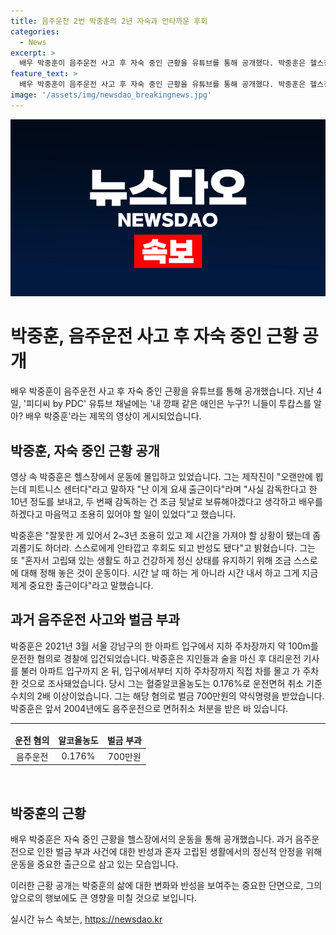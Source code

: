 ```yaml
---
title: 음주운전 2번 박중훈의 2년 자숙과 안타까운 후회
categories:
  - News
excerpt: >
  배우 박중훈이 음주운전 사고 후 자숙 중인 근황을 유튜브를 통해 공개했다. 박중훈은 헬스장에서 운동을 하며 자신의 심경을 털어놓았다. 2021년 음주운전으로 경찰에 입건되고 벌금 700만원을 받았던 그는 잘못한 것을 반성하고 조용한 시간을 가지고 있다며 고백했다. 이번 일을 통해 건강을 유지하고 자신을 돌아보는 시간을 가지고 있다는 그의 모습에 이목이 쏠리고 있다.
feature_text: >
  배우 박중훈이 음주운전 사고 후 자숙 중인 근황을 유튜브를 통해 공개했다. 박중훈은 헬스장에서 운동을 하며 자신의 심경을 털어놓았다. 2021년 음주운전으로 경찰에 입건되고 벌금 700만원을 받았던 그는 잘못한 것을 반성하고 조용한 시간을 가지고 있다며 고백했다. 이번 일을 통해 건강을 유지하고 자신을 돌아보는 시간을 가지고 있다는 그의 모습에 이목이 쏠리고 있다.
image: '/assets/img/newsdao_breakingnews.jpg'
---
```


<p><img src="/assets/img/newsdao_breakingnews.jpg" alt="ranknews 속보" /></p>

<h1>박중훈, 음주운전 사고 후 자숙 중인 근황 공개</h1>

<p data-ke-size="size16">배우 박중훈이 음주운전 사고 후 자숙 중인 근황을 유튜브를 통해 공개했습니다. 지난 4일, '피디씨 by PDC' 유튜브 채널에는 '내 깡패 같은 애인은 누구?! 니들이 투캅스를 알아? 배우 박중훈'라는 제목의 영상이 게시되었습니다.</p>

<h2 data-ke-size="size26">박중훈, 자숙 중인 근황 공개</h2>

<p data-ke-size="size16">영상 속 박중훈은 헬스장에서 운동에 몰입하고 있었습니다. 그는 제작진이 "오랜만에 뵙는데 피트니스 센터다"라고 말하자 "난 이게 요새 출근이다"라며 "사실 감독한다고 한 10년 정도를 보내고, 두 번째 감독하는 건 조금 뒷날로 보류해야겠다고 생각하고 배우를 하겠다고 마음먹고 조용히 있어야 할 일이 있었다"고 했습니다.</p>

<p data-ke-size="size16">박중훈은 "잘못한 게 있어서 2~3년 조용히 있고 제 시간을 가져야 할 상황이 됐는데 좀 괴롭기도 하더라. 스스로에게 안타깝고 후회도 되고 반성도 됐다"고 밝혔습니다. 그는 또 "혼자서 고립돼 있는 생활도 하고 건강하게 정신 상태를 유지하기 위해 조금 스스로에 대해 정해 놓은 것이 운동이다. 시간 날 때 하는 게 아니라 시간 내서 하고 그게 지금 제게 중요한 출근이다"라고 말했습니다.</p>

<h2 data-ke-size="size26">과거 음주운전 사고와 벌금 부과</h2>

<p data-ke-size="size16">박중훈은 2021년 3월 서울 강남구의 한 아파트 입구에서 지하 주차장까지 약 100m를 운전한 혐의로 경찰에 입건되었습니다. 박중훈은 지인들과 술을 마신 후 대리운전 기사를 불러 아파트 입구까지 온 뒤, 입구에서부터 지하 주차장까지 직접 차를 몰고 가 주차한 것으로 조사돼었습니다. 당시 그는 혈중알코올농도는 0.176%로 운전면허 취소 기준 수치의 2배 이상이었습니다. 그는 해당 혐의로 벌금 700만원의 약식명령을 받았습니다. 박중훈은 앞서 2004년에도 음주운전으로 면허취소 처분을 받은 바 있습니다.</p>

<hr>

<table>
  <thead>
    <tr>
      <td style="text-align: center; height: 17px;"><b>운전 혐의</b></td>
      <td style="text-align: center; height: 17px;"><b>알코올농도</b></td>
      <td style="text-align: center; height: 17px;"><b>벌금 부과</b></td>
    </tr>
  </thead>
  <tbody>
    <tr>
      <td style="text-align: center; height: 17px;">음주운전</td>
      <td style="text-align: center; height: 17px;">0.176%</td>
      <td style="text-align: center; height: 17px;">700만원</td>
    </tr>
  </tbody>
</table>

<p data-ke-size="size16">&nbsp;</p>

<h2 data-ke-size="size26">박중훈의 근황</h2>

<p data-ke-size="size16">배우 박중훈은 자숙 중인 근황을 헬스장에서의 운동을 통해 공개했습니다. 과거 음주운전으로 인한 벌금 부과 사건에 대한 반성과 혼자 고립된 생활에서의 정신적 안정을 위해 운동을 중요한 출근으로 삼고 있는 모습입니다.</p>

<p data-ke-size="size16">이러한 근황 공개는 박중훈의 삶에 대한 변화와 반성을 보여주는 중요한 단면으로, 그의 앞으로의 행보에도 큰 영향을 미칠 것으로 보입니다.</p>
실시간 뉴스 속보는, <a href="https://newsdao.kr" rel="dofollow">https://newsdao.kr</a>


